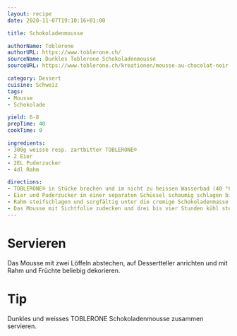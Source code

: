 ```yaml
---
layout: recipe
date: 2020-11-07T19:10:16+01:00

title: Schokoladenmousse

authorName: Toblerone
authorURL: https://www.toblerone.ch/
sourceName: Dunkles Toblerone Schokoladenmousse
sourceURL: https://www.toblerone.ch/kreationen/mousse-au-chocolat-noir-toblerone

category: Dessert
cuisine: Schweiz
tags:
- Mousse
- Schokolade

yield: 6-8
prepTime: 40
cookTime: 0

ingredients:
- 300g weisse resp. zartbitter TOBLERONE®
- 2 Eier
- 2EL Puderzucker 
- 4dl Rahm 

directions:
- TOBLERONE® in Stücke brechen und im nicht zu heissen Wasserbad (40 °C) schmelzen und glattrühren.
- Eier und Puderzucker in einer separaten Schüssel schaumig schlagen bis die Masse hell ist, sofort zur Schokolade geben und alles gut vermischen. 
- Rahm steifschlagen und sorgfältig unter die cremige Schokoladenmasse ziehen.
- Das Mousse mit Sichtfolie zudecken und drei bis vier Stunden kühl stellen. Am besten über Nacht kalt stellen bei 1-5°C. 
---
```


# Servieren
Das Mousse mit zwei Löffeln abstechen, auf Dessertteller anrichten und mit Rahm und Früchte beliebig dekorieren. 

# Tip
Dunkles und weisses TOBLERONE Schokoladenmousse zusammen servieren. 
